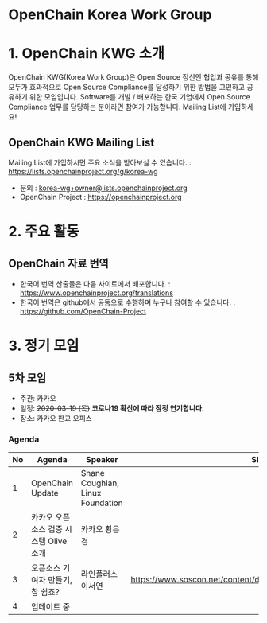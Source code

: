 OpenChain Korea Work Group
======================
# 1. OpenChain KWG 소개
OpenChain KWG(Korea Work Group)은 Open Source 정신인 협업과 공유를 통해 모두가 효과적으로 Open Source Compliance를 달성하기 위한 방법을 고민하고 공유하기 위한 모임입니다. Software를 개발 / 배포하는 한국 기업에서 Open Source Compliance 업무를 담당하는 분이라면 참여가 가능합니다. Mailing List에 가입하세요!
## OpenChain KWG Mailing List
Mailing List에 가입하시면 주요 소식을 받아보실 수 있습니다. : https://lists.openchainproject.org/g/korea-wg
* 문의 : korea-wg+owner@lists.openchainproject.org
* OpenChain Project : https://openchainproject.org

# 2. 주요 활동
## OpenChain 자료 번역
* 한국어 번역 산출물은 다음 사이트에서 배포합니다. : https://www.openchainproject.org/translations
* 한국어 번역은 github에서 공동으로 수행하며 누구나 참여할 수 있습니다. : https://github.com/OpenChain-Project

# 3. 정기 모임
## 5차 모임
  * 주관: 카카오
  * 일정: <del>2020-03-19 (목)</del> **코로나19 확산에 따라 잠정 연기합니다.**
  * 장소: 카카오 판교 오피스
### Agenda
| No | Agenda | Speaker | Slide |
|:-------|-------|------|------|
| 1 | OpenChain Update | Shane Coughlan, Linux Foundation |   | 
| 2 | 카카오 오픈소스 검증 시스템 Olive 소개 | 카카오 황은경 |   | 
| 3 | 오픈소스 기여자 만들기, 참 쉽죠? | 라인플러스 이서연 | https://www.soscon.net/content/data/session/Day%201_1630_1.pdf | 
| 4 | 업데이트 중 |  |   | 

